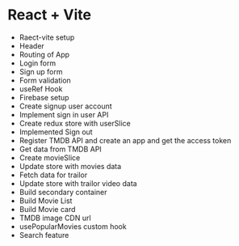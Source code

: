 # React + Vite

- Raect-vite setup
- Header
- Routing of App
- Login form
- Sign up form
- Form validation
- useRef Hook
- Firebase setup
- Create signup user account
- Implement sign in user API
- Create redux store with userSlice
- Implemented Sign out
- Register TMDB API and create an app and get the access token
- Get data from TMDB API
- Create movieSlice
- Update store with movies data
- Fetch data for trailor
- Update store with trailor video data
- Build secondary container 
- Build Movie List 
- Build Movie card
- TMDB image CDN url
- usePopularMovies custom hook 
- Search feature
